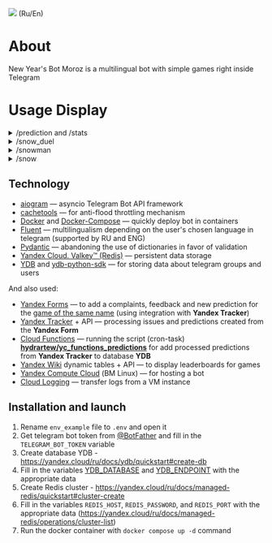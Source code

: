 [<img src="https://img.shields.io/badge/Telegram-New Year's Bot-blue">](https://t.me/yandex_new_year_bot) (Ru/En)

# About

New Year's Bot Moroz is a multilingual bot with simple games right inside Telegram

# Usage Display

<details>
    <summary>/prediction and /stats</summary>
    <img src="DOCS/prediction_1.gif" height="350" alt="/prediction"/> <img src="DOCS/prediction_2.gif" height="350" alt="prediction_2"/>
</details>
<details>
    <summary>/snow_duel</summary>
    <img src="DOCS/snow_duel_1.gif" height="350" alt="/snow_duel"/> <img src="DOCS/snow_duel_2.gif" height="350" alt="snow_duel_2"/>
</details>
<details>
    <summary>/snowman</summary>
    <img src="DOCS/snowman.gif" height="350" alt="/snowman"/>
</details>
<details>
    <summary>/snow</summary>
    <img src="DOCS/snow.gif" height="350" alt="/snow"/>
</details>

## Technology

* [aiogram](https://github.com/aiogram/aiogram) — asyncio Telegram Bot API framework
* [cachetools](https://cachetools.readthedocs.io/en/stable) — for anti-flood throttling mechanism
* [Docker](https://www.docker.com) and [Docker-Compose](https://docs.docker.com/compose) — quickly deploy bot in containers
* [Fluent](https://projectfluent.org/python-fluent/) — multilingualism depending on the user's chosen language in telegram (supported by RU and ENG)
* [Pydantic](https://docs.pydantic.dev/latest/) — abandoning the use of dictionaries in favor of validation
* [Yandex Cloud. Valkey™ (Redis)](https://yandex.cloud/ru/services/managed-redis) — persistent data storage
* [YDB](https://github.com/ydb-platform/ydb) and [ydb-python-sdk](https://github.com/ydb-platform/ydb-python-sdk) — for storing data about telegram groups and users

And also used:
* [Yandex Forms](https://yandex.ru/support/forms/ru/create-task) — to add a complaints, feedback and new prediction for the [game of the same name](handlers/games/prediction.py) (using integration with **Yandex Tracker**)
* [Yandex Tracker](https://yandex.cloud/ru/docs/tracker/) + API — processing issues and predictions created from the **Yandex Form**
* [Cloud Functions](https://yandex.cloud/ru/docs/functions/lang/python/) — running the script (cron-task) [**hydrartew/yc_functions_predictions**](https://github.com/hydrartew/yc_functions_predictions) for add processed predictions from **Yandex Tracker** to database **YDB**
* [Yandex Wiki](https://yandex.cloud/en/docs/wiki/create-grid) dynamic tables + API — to display leaderboards for games
* [Yandex Compute Cloud](https://yandex.cloud/ru/docs/compute/) (ВМ Linux) — for hosting a bot
* [Cloud Logging](https://yandex.cloud/ru/docs/logging/tutorials/vm-fluent-bit-logging) — transfer logs from a VM instance

## Installation and launch

1. Rename `env_example` file to `.env` and open it
2. Get telegram bot token from [@BotFather](https://t.me/botfather) and fill in the `TELEGRAM_BOT_TOKEN` variable
3. Create database YDB - https://yandex.cloud/ru/docs/ydb/quickstart#create-db
4. Fill in the variables [YDB_DATABASE](https://ydb.tech/docs/ru/concepts/connect#database) and [YDB_ENDPOINT](https://ydb.tech/docs/ru/concepts/connect#endpoint) with the appropriate data
5. Create Redis cluster - https://yandex.cloud/ru/docs/managed-redis/quickstart#cluster-create
6. Fill in the variables `REDIS_HOST`, `REDIS_PASSWORD`, and `REDIS_PORT` with the appropriate data (https://yandex.cloud/ru/docs/managed-redis/operations/cluster-list)
7. Run the docker container with `docker compose up -d` command